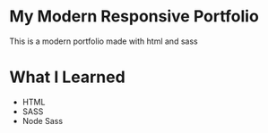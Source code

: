 # My Modern Responsive Portfolio

This is a modern portfolio made with html and sass

# What I Learned

* HTML
* SASS
* Node Sass
